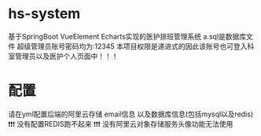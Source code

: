 # hs-system
基于SpringBoot VueElement Echarts实现的医护排班管理系统
a.sql是数据库文件
超级管理员账号密码均为:12345 本项目权限是递进式的因此该账号也可登入科室管理员以及医护个人页面中！！！
# 配置
请在yml配置后端的阿里云存储 email信息 以及数据库信息(包括mysql以及redis)
❗❗❗ 没有配置REDIS跑不起来
❗❗❗ 没有阿里云对象存储服务头像功能无法使用

